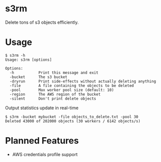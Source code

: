 s3rm
====

Delete tons of s3 objects efficiently.

Usage
=====
```shell
$ s3rm -h
Usage: s3rm [options]

Options:
  -h           Print this message and exit
  -bucket      The s3 bucket
  -dryrun      Print side-effects without actually deleting anything
  -file        A file containing the objects to be deleted
  -pool        Max worker pool size (default: 10)
  -region      The AWS region of the bucket
  -silent      Don't print delete objects

```

Output statistics update in real-time
```shell
$ s3rm -bucket mybucket -file objects_to_delete.txt -pool 30
Deleted 43000 of 202000 objects (30 workers / 6142 objects/s)
```

Planned Features
================

- AWS credentials profile support

